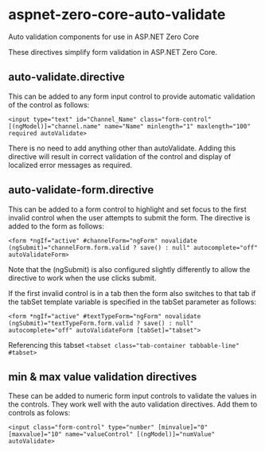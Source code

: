 # aspnet-zero-core-auto-validate

Auto validation components for use in ASP.NET Zero Core

These directives simplify form validation in ASP.NET Zero Core.

## auto-validate.directive 
This can be added to any form input control to provide automatic validation of the control as follows:

`<input type="text" id="Channel_Name" class="form-control" [(ngModel)]="channel.name" name="Name" minlength="1" maxlength="100" required autoValidate>`

There is no need to add anything other than autoValidate. Adding this directive will result in correct validation of the control and display of localized error messages as required.

## auto-validate-form.directive 

This can be added to a form control to highlight and set focus to the first invalid control when the user attempts to submit the form.
The directive is added to the form as follows:

`<form *ngIf="active" #channelForm="ngForm" novalidate (ngSubmit)="channelForm.form.valid ? save() : null" autocomplete="off" autoValidateForm>`

Note that the (ngSubmit) is also configured slightly differently to allow the directive to work when the use clicks submit.

If the first invalid control is in a tab then the form also switches to that tab if the tabSet template variable is specified in the tabSet parameter as follows:

`<form *ngIf="active" #textTypeForm="ngForm" novalidate (ngSubmit)="textTypeForm.form.valid ? save() : null" autocomplete="off" autoValidateForm [tabSet]="tabset">`

Referencing this tabset `<tabset class="tab-container tabbable-line" #tabset>`

## min & max value validation directives

These can be added to numeric form input controls to validate the values in the controls. They work well with the auto validation directives.
Add them to controls as folows:

`<input class="form-control" type="number" [minvalue]="0" [maxvalue]="10" name="valueControl" [(ngModel)]="numValue" autoValidate>`
